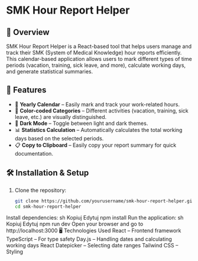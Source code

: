 # SMK Hour Report Helper

## 📌 Overview
SMK Hour Report Helper is a React-based tool that helps users manage and track their SMK (System of Medical Knowledge) hour reports efficiently. This calendar-based application allows users to mark different types of time periods (vacation, training, sick leave, and more), calculate working days, and generate statistical summaries.

## 🚀 Features
- 📆 **Yearly Calendar** – Easily mark and track your work-related hours.
- 🎨 **Color-coded Categories** – Different activities (vacation, training, sick leave, etc.) are visually distinguished.
- 🌙 **Dark Mode** – Toggle between light and dark themes.
- 📊 **Statistics Calculation** – Automatically calculates the total working days based on the selected periods.
- 📋 **Copy to Clipboard** – Easily copy your report summary for quick documentation.

## 🛠️ Installation & Setup
1. Clone the repository:
   ```sh
   git clone https://github.com/yourusername/smk-hour-report-helper.git
   cd smk-hour-report-helper
Install dependencies:
sh
Kopiuj
Edytuj
npm install
Run the application:
sh
Kopiuj
Edytuj
npm run dev
Open your browser and go to http://localhost:3000
🖥️ Technologies Used
React – Frontend framework
TypeScript – For type safety
Day.js – Handling dates and calculating working days
React Datepicker – Selecting date ranges
Tailwind CSS – Styling
